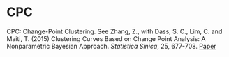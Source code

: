 # CPC
 CPC: Change-Point Clustering. See Zhang, Z., with Dass, S. C., Lim, C. and Maiti, T. (2015) Clustering Curves Based on Change Point Analysis: A Nonparametric Bayesian Approach. *Statistica Sinica*, 25, 677-708. <a href="chrome-extension://efaidnbmnnnibpcajpcglclefindmkaj/http://www3.stat.sinica.edu.tw/statistica/oldpdf/A25n214.pdf" target="_blank">Paper</a>